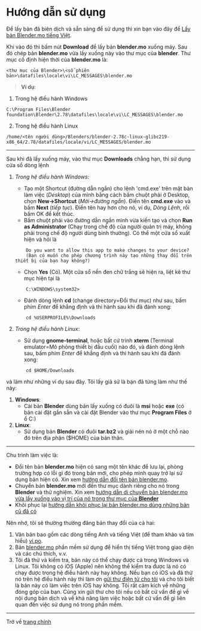 # Hướng dẫn sử dụng
Để lấy bản đã biên dịch và sẵn sàng để sử dụng thì xin bạn vào đây để [Lấy bản Blender.mo tiếng Việt](https://github.com/hoangduytran/blender-internationalisation/blob/master/trunk/locale/vi/LC_MESSAGES/blender.mo).

Khi vào đó thì bấm nút **Download** để lấy bản **blender.mo** xuống máy. Sau đó chép bản **blender.mo** vừa lấy xuống này vào thư mục của **blender**. Thư mục cố định hiện thời của **blender.mo** là:

```
<thư mục của Blender>\<số phiên bản>\datafiles\locale\vi\LC_MESSAGES\blender.mo
```
>**Ví dụ**:
1. Trong hệ điều hành Windows
```
C:\Program Files\Blender foundation\Blender\2.78\datafiles\locale\vi\LC_MESSAGES\blender.mo
```
2. Trong hệ điều hành Linux
```
/home/<tên người dùng>/Blenders/blender-2.78c-linux-glibc219-x86_64/2.78/datafiles/locale/vi/LC_MESSAGES/blender.mo
```
---
Sau khi đã lấy xuống máy, vào thư mục **Downloads** chẳng hạn, thì sử dụng cửa sổ dòng lệnh 

1. *Trong hệ điều hành Windows*:

    - Tạo một Shortcut (đường dẫn ngắn) cho lệnh 'cmd.exe' trên mặt bàn làm việc (*Desktop*) của mình bằng cách bấm chuột phải ở Desktop, chọn **New->Shortcut** (*Mới->đường ngắn*). Điền tên **cmd.exe** vào và bấm **Next** (*tiếp tục*). Điền tên hay hơn cho nó, ví dụ, *Dòng Lệnh*, rồi bấm OK để kết thúc.
    - Bấm chuột phải vào đường dẫn ngắn mình vừa kiến tạo và chọn **Run as Administrator** (Chạy trong chế độ của người quản trị máy, không phải trong chế độ người dùng bình thường). Có thể một cửa sổ xuất hiện và hỏi là 
    ``` 
        Do you want to allow this app to make changes to your device?
        (Bạn có muốn cho phép chương trình này tạo những thay đổi trên thiết bị của bạn hay không?)
    ```   
    - Chọn **Yes** (Có). Một cửa sổ nền đen chữ trắng sẽ hiện ra, liệt kê thư mục hiện tại là 
   
    ```
        C:\WINDOWS\system32>
    ```
    - Đánh dòng lệnh **cd** (change directory=Đổi thư mục) như sau, bấm phím *Enter* để khẳng định và thi hành sau khi đã đánh xong:
    ```
        cd %USERPROFILE%\Downloads
    ```

2. *Trong hệ điều hành Linux*: 
    - Sử dụng **gnome-terminal**, hoặc bất cứ trình **xterm** (Terminal emulator=Mô phỏng thiết bị đầu cuối) nào đó, và đánh dòng lệnh sau, bấm phím *Enter* để khẳng định và thi hành sau khi đã đánh xong:
    ```
        cd $HOME/Downloads
    ```
    
và làm như những ví dụ sau đây. Tôi lấy giả sử là bạn đã từng làm như thế này:

1. **Windows**: 
    - Cài bản **Blender** dùng bản lấy xuống có đuôi là **msi** hoặc **exe** (có bản cài đặt gắn sẵn và cài đặt Blender vào thư mục **Program Files** ở ổ C:)
2. **Linux**:
    - Sử dụng bản **Blender** có đuôi **tar.bz2** và giải nén nó ở một chỗ nào đó trên địa phận ($HOME) của bản thân.
---
Chu trình làm việc là:
- Đổi tên bản **blender.mo** hiện có sang một tên khác để lưu lại, phòng trường hợp có lỗi gì đó trong bản mới, cho phép mình quay trở lại sử dụng bản hiện có. Xin xem [hướng dẫn đổi tên bản blender.mo](vi_rename_blender_mo.md).
- Chuyển bản **blender.mo** mới đến thư mục dành riêng cho nó trong **Blender** và thử nghiệm. Xin xem [hướng dẫn di chuyển bản blender.mo vừa lấy xuống vào vị trí của nó trong thư mục của **Blender**](vi_move_new_blender_mo_into_place.md)
- Khôi phục lại [hướng dẫn khôi phục lại bản blender.mo dùng những bản cũ đã có](vi_restore_from_backup_blender_mo.md)

Nên nhớ, tôi sẽ thường thường đăng bản thay đổi của cả hai:

1. Văn bản bao gồm các dòng tiếng Anh và tiếng Việt (để tham khảo và tìm hiểu) [vi.po](https://github.com/hoangduytran/blender-internationalisation/blob/master/trunk/po/vi.po).
2. Bản [blender.mo](https://github.com/hoangduytran/blender-internationalisation/blob/master/trunk/locale/vi/LC_MESSAGES/blender.mo) phần mềm sử dụng để hiển thị tiếng Việt trong giao diện và các chú thích, v.v.
3. Tôi đã thử và kiểm tra, bản này có thể chạy được cả trong Windows và Linux. Tôi không có iOS (Apple) nên không thể kiểm tra được là nó có chạy được trong hệ điều hành này hay không. Nếu bạn có iOS và đã thử nó trên hệ điều hành này thì làm ơn [gửi thư điện tử cho tôi](mailto:hoangduytran1960@gmail.com) và cho tôi biết là bản này có làm việc trên iOS hay không. Tôi rất cảm kích về những đóng góp của bạn. Cũng xin gửi thư cho tôi nếu có bất cứ vấn đề gì về nội dung bản dịch và về khả năng làm việc hoặc bất cứ vấn đề gì liên quan đến việc sử dụng nó trong phần mềm.
---
Trở về [trang chính](https://github.com/hoangduytran/blender-internationalisation)
